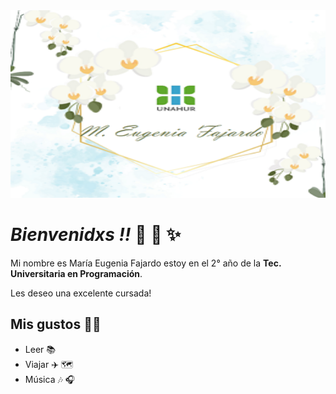 <img src="./assets/bannerFloresNombreUnahur.png" alt="Mi presentación" width="100%" height="300px" >

# ***Bienvenidxs !!*** :wave: :tada: :sparkles:

Mi nombre es María Eugenia Fajardo estoy en el 2° año de la **Tec. Universitaria en Programación**. 

Les deseo una excelente cursada!

## Mis gustos :book::star_struck:
* Leer :books:
* Viajar :airplane: :world_map:
* Música :notes: :headphones:
